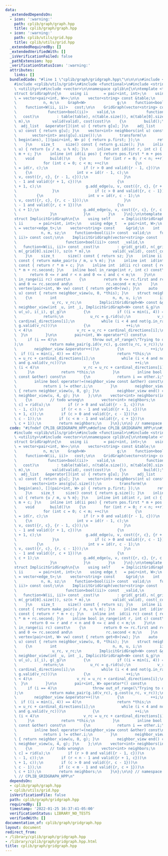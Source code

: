```yaml
---
data:
  _extendedDependsOn:
  - icon: ':warning:'
    path: cplib/graph/graph.hpp
    title: cplib/graph/graph.hpp
  - icon: ':warning:'
    path: cplib/utils/grid.hpp
    title: cplib/utils/grid.hpp
  _extendedRequiredBy: []
  _extendedVerifiedWith: []
  _isVerificationFailed: false
  _pathExtension: hpp
  _verificationStatusIcon: ':warning:'
  attributes:
    links: []
  bundledCode: "#line 1 \"cplib/graph/gridgraph.hpp\"\n\n\n\n#include <cplib/graph/graph>\n\
    #include <cplib/utils/grid>\n#include <functional>\n#include <string>\n#include\
    \ <utility>\n#include <vector>\n\nnamespace cplib\n{\n\ntemplate <typename W>\n\
    struct GridGraph\n{\n    using ii       = pair<int, int>;\n    using adj_list\
    \ = vector<pair<int, W>>;\n\n    vector<string> const &table;\n    int       \
    \            n, m;\n    Graph<W>              g;\n    function<bool(ii)>    valid;\n\
    \    function<W(ii, ii)>   cost;\n\n    GridGraph(vector<string> const &table,\n\
    \              function<bool(ii)>    valid,\n              function<W(ii, ii)>\
    \   cost)\n        : table(table), n(table.size()), m(table[0].size()), g(n *\
    \ m),\n          valid(valid), cost(cost)\n    {\n        build();\n    }\n  \
    \  adj_list   &operator[](int u) { return g[u]; }\n    adj_list    operator[](int\
    \ u) const { return g[u]; }\n    vector<int> neighbors(int u) const\n    {\n \
    \       vector<int> ans(g[u].size());\n        transform(\n            all(g[u]),\
    \ begin(ans), [](pair<int, W> p) { return p.first; });\n        return ans;\n\
    \    }\n    size_t     size() const { return g.size(); }\n    inline ii  rid(int\
    \ u) { return {u / m, u % m}; }\n    inline int id(int r, int c) { return r *\
    \ m + c; }\n    inline int id(ii pos) { return pos.first * m + pos.second; }\n\
    \    void       build()\n    {\n        for (int r = 0; r < n; ++r)\n        {\n\
    \            for (int c = 0; c < m; ++c)\n            {\n                int u\
    \ = id(r, c);\n                if (r > 0 and valid({r - 1, c}))\n            \
    \    {\n                    int v = id(r - 1, c);\n                    g.add_edge(u,\
    \ v, cost({r, c}, {r - 1, c}));\n                }\n                if (r < n\
    \ - 1 and valid({r + 1, c}))\n                {\n                    int v = id(r\
    \ + 1, c);\n                    g.add_edge(u, v, cost({r, c}, {r + 1, c}));\n\
    \                }\n                if (c > 0 and valid({r, c - 1}))\n       \
    \         {\n                    int v = id(r, c - 1);\n                    g.add_edge(u,\
    \ v, cost({r, c}, {r, c - 1}));\n                }\n                if (c < m\
    \ - 1 and valid({r, c + 1}))\n                {\n                    int v = id(r,\
    \ c + 1);\n                    g.add_edge(u, v, cost({r, c}, {r, c + 1}));\n \
    \               }\n            }\n        }\n    }\n};\n\ntemplate <typename W>\n\
    struct ImplicitGridGraph\n{\n    using self     = ImplicitGridGraph<W>;\n    using\
    \ ii       = pair<int, int>;\n    using edge_t   = pair<int, W>;\n    using adj_list\
    \ = vector<edge_t>;\n    vector<string> const     &grid;\n    int            \
    \           n, m, sz;\n    function<bool(ii)> const  valid;\n    function<W(ii,\
    \ ii)> const cost;\n\n    ImplicitGridGraph(vector<string> const     &_grid,\n\
    \                      function<bool(ii)> const  _valid,\n                   \
    \   function<W(ii, ii)> const _cost)\n        : grid(_grid), n(_grid.size()),\
    \ m(_grid[0].size()), sz(n * m),\n          valid(_valid), cost(_cost)\n    {\n\
    \    }\n    size_t      size() const { return sz; }\n    inline ii   rid(int u)\
    \ const { return make_pair(u / m, u % m); }\n    inline int  id(int r, int c)\
    \ const { return r * m + c; }\n    inline int  id(ii rc) const { return rc.first\
    \ * m + rc.second; }\n    inline bool in_range(int r, int c) const\n    {\n  \
    \      return 0 <= r and r < n and 0 <= c and c < m;\n    }\n\n    inline bool\
    \ in_range(ii rc) const\n    {\n        return 0 <= rc.first and rc.first < n\
    \ and 0 <= rc.second and\n               rc.second < m;\n    }\n    inline int\
    \ vertex(pair<int, W> vw) const { return get<0>(vw); }\n    auto       operator[](int\
    \ u) const { return neighbor_view(u, 0, *this); }\n    struct neighbor_view\n\
    \    {\n        int                         n, m, u, i;\n        ii          \
    \                u_rc, v_rc;\n        ImplicitGridGraph<W> const &g;\n       \
    \ neighbor_view(int _u, int _i, ImplicitGridGraph<W> const &_g)\n            :\
    \ u(_u), i(_i), g(_g)\n        {\n            if ((i = min(i, 4)) == 4)\n    \
    \            return;\n            u_rc = g.rid(u);\n            v_rc = u_rc +\
    \ cardinal_directions[i];\n            while (i < 4 and not(g.in_range(v_rc) and\
    \ g.valid(v_rc)))\n            {\n                ++i;\n                if (i\
    \ < 4)\n                    v_rc = u_rc + cardinal_directions[i];\n          \
    \  }\n        }\n\n        pair<int, W> operator*() const\n        {\n       \
    \     if (i == 4)\n                throw out_of_range(\"Trying to derefernce end.\"\
    );\n            return make_pair(g.id(v_rc), g.cost(u_rc, v_rc));\n        }\n\
    \        neighbor_view &operator++()\n        {\n            ++i;\n          \
    \  if ((i = min(i, 4)) == 4)\n                return *this;\n            v_rc\
    \ = u_rc + cardinal_directions[i];\n            while (i < 4 and not(g.in_range(v_rc)\
    \ and g.valid(v_rc)))\n            {\n                ++i;\n                if\
    \ (i < 4)\n                    v_rc = u_rc + cardinal_directions[i];\n       \
    \     }\n            return *this;\n        }\n        inline bool operator==(neighbor_view\
    \ const &other) const\n        {\n            return i == other.i;\n        }\n\
    \        inline bool operator!=(neighbor_view const &other) const\n        {\n\
    \            return i != other.i;\n        }\n        neighbor_view begin() const\
    \ { return neighbor_view(u, 0, g); }\n        neighbor_view end() const { return\
    \ neighbor_view(u, 4, g); }\n    };\n\n    vector<int> neighbors(int u) const\n\
    \    {\n        // todo wrong\n        vector<int> neighbors;\n        auto [r,\
    \ c] = rid(u);\n        if (r > 0 and valid({r - 1, c}))\n            neighbors.emplace(id(r\
    \ - 1, c));\n        if (r < n - 1 and valid({r + 1, c}))\n            neighbors.emplace(id(r\
    \ + 1, c));\n        if (c > 0 and valid({r, c - 1}))\n            neighbors.emplace(id(r,\
    \ c - 1));\n        if (c < m - 1 and valid({r, c + 1}))\n            neighbors.emplace(id(r,\
    \ c + 1));\n        return neighbors;\n    }\n};\n\n} // namespace cplib\n\n\n"
  code: "#ifndef CPLIB_GRIDGRAPH_HPP\n#define CPLIB_GRIDGRAPH_HPP\n\n#include <cplib/graph/graph>\n\
    #include <cplib/utils/grid>\n#include <functional>\n#include <string>\n#include\
    \ <utility>\n#include <vector>\n\nnamespace cplib\n{\n\ntemplate <typename W>\n\
    struct GridGraph\n{\n    using ii       = pair<int, int>;\n    using adj_list\
    \ = vector<pair<int, W>>;\n\n    vector<string> const &table;\n    int       \
    \            n, m;\n    Graph<W>              g;\n    function<bool(ii)>    valid;\n\
    \    function<W(ii, ii)>   cost;\n\n    GridGraph(vector<string> const &table,\n\
    \              function<bool(ii)>    valid,\n              function<W(ii, ii)>\
    \   cost)\n        : table(table), n(table.size()), m(table[0].size()), g(n *\
    \ m),\n          valid(valid), cost(cost)\n    {\n        build();\n    }\n  \
    \  adj_list   &operator[](int u) { return g[u]; }\n    adj_list    operator[](int\
    \ u) const { return g[u]; }\n    vector<int> neighbors(int u) const\n    {\n \
    \       vector<int> ans(g[u].size());\n        transform(\n            all(g[u]),\
    \ begin(ans), [](pair<int, W> p) { return p.first; });\n        return ans;\n\
    \    }\n    size_t     size() const { return g.size(); }\n    inline ii  rid(int\
    \ u) { return {u / m, u % m}; }\n    inline int id(int r, int c) { return r *\
    \ m + c; }\n    inline int id(ii pos) { return pos.first * m + pos.second; }\n\
    \    void       build()\n    {\n        for (int r = 0; r < n; ++r)\n        {\n\
    \            for (int c = 0; c < m; ++c)\n            {\n                int u\
    \ = id(r, c);\n                if (r > 0 and valid({r - 1, c}))\n            \
    \    {\n                    int v = id(r - 1, c);\n                    g.add_edge(u,\
    \ v, cost({r, c}, {r - 1, c}));\n                }\n                if (r < n\
    \ - 1 and valid({r + 1, c}))\n                {\n                    int v = id(r\
    \ + 1, c);\n                    g.add_edge(u, v, cost({r, c}, {r + 1, c}));\n\
    \                }\n                if (c > 0 and valid({r, c - 1}))\n       \
    \         {\n                    int v = id(r, c - 1);\n                    g.add_edge(u,\
    \ v, cost({r, c}, {r, c - 1}));\n                }\n                if (c < m\
    \ - 1 and valid({r, c + 1}))\n                {\n                    int v = id(r,\
    \ c + 1);\n                    g.add_edge(u, v, cost({r, c}, {r, c + 1}));\n \
    \               }\n            }\n        }\n    }\n};\n\ntemplate <typename W>\n\
    struct ImplicitGridGraph\n{\n    using self     = ImplicitGridGraph<W>;\n    using\
    \ ii       = pair<int, int>;\n    using edge_t   = pair<int, W>;\n    using adj_list\
    \ = vector<edge_t>;\n    vector<string> const     &grid;\n    int            \
    \           n, m, sz;\n    function<bool(ii)> const  valid;\n    function<W(ii,\
    \ ii)> const cost;\n\n    ImplicitGridGraph(vector<string> const     &_grid,\n\
    \                      function<bool(ii)> const  _valid,\n                   \
    \   function<W(ii, ii)> const _cost)\n        : grid(_grid), n(_grid.size()),\
    \ m(_grid[0].size()), sz(n * m),\n          valid(_valid), cost(_cost)\n    {\n\
    \    }\n    size_t      size() const { return sz; }\n    inline ii   rid(int u)\
    \ const { return make_pair(u / m, u % m); }\n    inline int  id(int r, int c)\
    \ const { return r * m + c; }\n    inline int  id(ii rc) const { return rc.first\
    \ * m + rc.second; }\n    inline bool in_range(int r, int c) const\n    {\n  \
    \      return 0 <= r and r < n and 0 <= c and c < m;\n    }\n\n    inline bool\
    \ in_range(ii rc) const\n    {\n        return 0 <= rc.first and rc.first < n\
    \ and 0 <= rc.second and\n               rc.second < m;\n    }\n    inline int\
    \ vertex(pair<int, W> vw) const { return get<0>(vw); }\n    auto       operator[](int\
    \ u) const { return neighbor_view(u, 0, *this); }\n    struct neighbor_view\n\
    \    {\n        int                         n, m, u, i;\n        ii          \
    \                u_rc, v_rc;\n        ImplicitGridGraph<W> const &g;\n       \
    \ neighbor_view(int _u, int _i, ImplicitGridGraph<W> const &_g)\n            :\
    \ u(_u), i(_i), g(_g)\n        {\n            if ((i = min(i, 4)) == 4)\n    \
    \            return;\n            u_rc = g.rid(u);\n            v_rc = u_rc +\
    \ cardinal_directions[i];\n            while (i < 4 and not(g.in_range(v_rc) and\
    \ g.valid(v_rc)))\n            {\n                ++i;\n                if (i\
    \ < 4)\n                    v_rc = u_rc + cardinal_directions[i];\n          \
    \  }\n        }\n\n        pair<int, W> operator*() const\n        {\n       \
    \     if (i == 4)\n                throw out_of_range(\"Trying to derefernce end.\"\
    );\n            return make_pair(g.id(v_rc), g.cost(u_rc, v_rc));\n        }\n\
    \        neighbor_view &operator++()\n        {\n            ++i;\n          \
    \  if ((i = min(i, 4)) == 4)\n                return *this;\n            v_rc\
    \ = u_rc + cardinal_directions[i];\n            while (i < 4 and not(g.in_range(v_rc)\
    \ and g.valid(v_rc)))\n            {\n                ++i;\n                if\
    \ (i < 4)\n                    v_rc = u_rc + cardinal_directions[i];\n       \
    \     }\n            return *this;\n        }\n        inline bool operator==(neighbor_view\
    \ const &other) const\n        {\n            return i == other.i;\n        }\n\
    \        inline bool operator!=(neighbor_view const &other) const\n        {\n\
    \            return i != other.i;\n        }\n        neighbor_view begin() const\
    \ { return neighbor_view(u, 0, g); }\n        neighbor_view end() const { return\
    \ neighbor_view(u, 4, g); }\n    };\n\n    vector<int> neighbors(int u) const\n\
    \    {\n        // todo wrong\n        vector<int> neighbors;\n        auto [r,\
    \ c] = rid(u);\n        if (r > 0 and valid({r - 1, c}))\n            neighbors.emplace(id(r\
    \ - 1, c));\n        if (r < n - 1 and valid({r + 1, c}))\n            neighbors.emplace(id(r\
    \ + 1, c));\n        if (c > 0 and valid({r, c - 1}))\n            neighbors.emplace(id(r,\
    \ c - 1));\n        if (c < m - 1 and valid({r, c + 1}))\n            neighbors.emplace(id(r,\
    \ c + 1));\n        return neighbors;\n    }\n};\n\n} // namespace cplib\n\n#endif\
    \ // CPLIB_GRIDGRAPH_HPP\n"
  dependsOn:
  - cplib/graph/graph.hpp
  - cplib/utils/grid.hpp
  isVerificationFile: false
  path: cplib/graph/gridgraph.hpp
  requiredBy: []
  timestamp: '2022-01-25 16:37:41-05:00'
  verificationStatus: LIBRARY_NO_TESTS
  verifiedWith: []
documentation_of: cplib/graph/gridgraph.hpp
layout: document
redirect_from:
- /library/cplib/graph/gridgraph.hpp
- /library/cplib/graph/gridgraph.hpp.html
title: cplib/graph/gridgraph.hpp
---
```

